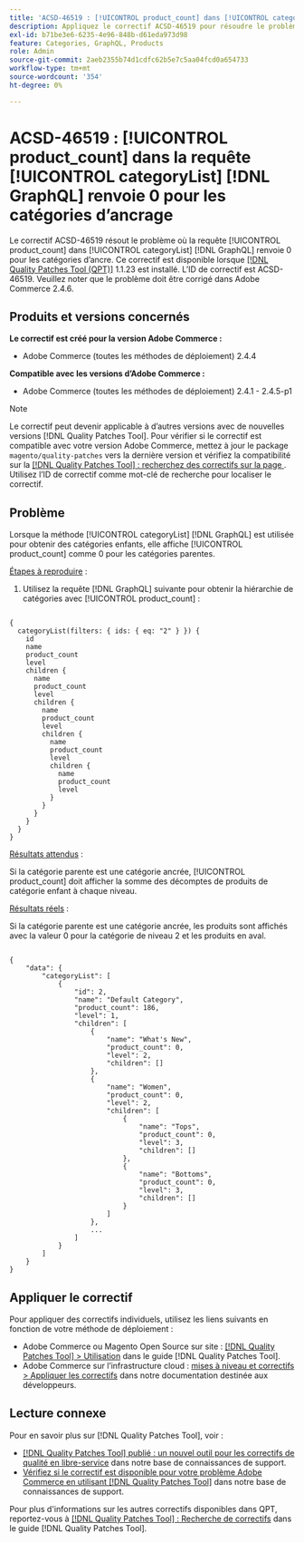 ```yaml
---
title: 'ACSD-46519 : [!UICONTROL product_count] dans [!UICONTROL categoryList] [!DNL GraphQL] la requête renvoie 0 pour les catégories d’ancrage'
description: Appliquez le correctif ACSD-46519 pour résoudre le problème Adobe Commerce où, lorsque vous utilisez la méthode [!UICONTROL categoryList] [!DNL GraphQL]  pour obtenir des catégories enfants, [!UICONTROL product_count] apparaît comme 0 pour les catégories parentes.
exl-id: b71be3e6-6235-4e96-848b-d61eda973d98
feature: Categories, GraphQL, Products
role: Admin
source-git-commit: 2aeb2355b74d1cdfc62b5e7c5aa04fcd0a654733
workflow-type: tm+mt
source-wordcount: '354'
ht-degree: 0%

---
```


# ACSD-46519 : [!UICONTROL product_count] dans la requête [!UICONTROL categoryList] [!DNL GraphQL] renvoie 0 pour les catégories d’ancrage

Le correctif ACSD-46519 résout le problème où la requête [!UICONTROL product_count] dans [!UICONTROL categoryList] [!DNL GraphQL] renvoie 0 pour les catégories d’ancre. Ce correctif est disponible lorsque [[!DNL Quality Patches Tool (QPT)]](/help/announcements/adobe-commerce-announcements/magento-quality-patches-released-new-tool-to-self-serve-quality-patches.md) 1.1.23 est installé. L’ID de correctif est ACSD-46519. Veuillez noter que le problème doit être corrigé dans Adobe Commerce 2.4.6.

## Produits et versions concernés

**Le correctif est créé pour la version Adobe Commerce :**
* Adobe Commerce (toutes les méthodes de déploiement) 2.4.4

**Compatible avec les versions d’Adobe Commerce :**
* Adobe Commerce (toutes les méthodes de déploiement) 2.4.1 - 2.4.5-p1

>[!NOTE]
>
>Le correctif peut devenir applicable à d’autres versions avec de nouvelles versions [!DNL Quality Patches Tool]. Pour vérifier si le correctif est compatible avec votre version Adobe Commerce, mettez à jour le package `magento/quality-patches` vers la dernière version et vérifiez la compatibilité sur la [[!DNL Quality Patches Tool] : recherchez des correctifs sur la page ](https://experienceleague.adobe.com/tools/commerce-quality-patches/index.html). Utilisez l’ID de correctif comme mot-clé de recherche pour localiser le correctif.

## Problème

Lorsque la méthode [!UICONTROL categoryList] [!DNL GraphQL] est utilisée pour obtenir des catégories enfants, elle affiche [!UICONTROL product_count] comme 0 pour les catégories parentes.

<u>Étapes à reproduire</u> :

1. Utilisez la requête [!DNL GraphQL] suivante pour obtenir la hiérarchie de catégories avec [!UICONTROL product_count] :

<pre><code>
&lbrace;
  categoryList(filters: { ids: { eq: "2" } }) &lbrace;
    id
    name
    product_count
    level
    children &lbrace;
      name
      product_count
      level
      children &lbrace;
        name
        product_count
        level
        children &lbrace;
          name
          product_count
          level
          children &lbrace;
            name
            product_count
            level
          &rbrace;
        &rbrace;
      &rbrace;
    &rbrace;
  &rbrace;
&rbrace;
</code></pre>

<u>Résultats attendus</u> :

Si la catégorie parente est une catégorie ancrée, [!UICONTROL product_count] doit afficher la somme des décomptes de produits de catégorie enfant à chaque niveau.

<u>Résultats réels</u> :

Si la catégorie parente est une catégorie ancrée, les produits sont affichés avec la valeur 0 pour la catégorie de niveau 2 et les produits en aval.

<pre><code>
&lbrace;
    "data": &lbrace;
        "categoryList": &lbrack;
            &lbrace;
                "id": 2,
                "name": "Default Category",
                "product_count": 186,
                "level": 1,
                "children": &lbrack;
                    &lbrace;
                        "name": "What's New",
                        "product_count": 0,
                        "level": 2,
                        "children": []
                    &rbrace;,
                    &lbrace;
                        "name": "Women",
                        "product_count": 0,
                        "level": 2,
                        "children": &lbrack;
                            &lbrace;
                                "name": "Tops",
                                "product_count": 0,
                                "level": 3,
                                "children": []
                            &rbrace;,
                            &lbrace;
                                "name": "Bottoms",
                                "product_count": 0,
                                "level": 3,
                                "children": []
                            &rbrace;
                        &rbrack;
                    &rbrace;,
                    ...
                &rbrack;
            &rbrace;
        &rbrack;
    &rbrace;
&rbrace;
</code></pre>

## Appliquer le correctif

Pour appliquer des correctifs individuels, utilisez les liens suivants en fonction de votre méthode de déploiement :

* Adobe Commerce ou Magento Open Source sur site : [[!DNL Quality Patches Tool] > Utilisation](https://experienceleague.adobe.com/docs/commerce-operations/tools/quality-patches-tool/usage.html) dans le guide [!DNL Quality Patches Tool].
* Adobe Commerce sur l’infrastructure cloud : [mises à niveau et correctifs > Appliquer les correctifs](https://experienceleague.adobe.com/en/docs/commerce-cloud-service/user-guide/develop/upgrade/apply-patches) dans notre documentation destinée aux développeurs.

## Lecture connexe

Pour en savoir plus sur [!DNL Quality Patches Tool], voir :

* [[!DNL Quality Patches Tool] publié : un nouvel outil pour les correctifs de qualité en libre-service](/help/announcements/adobe-commerce-announcements/magento-quality-patches-released-new-tool-to-self-serve-quality-patches.md) dans notre base de connaissances de support.
* [Vérifiez si le correctif est disponible pour votre problème Adobe Commerce en utilisant  [!DNL Quality Patches Tool]](/help/support-tools/patches-available-in-qpt-tool/check-patch-for-magento-issue-with-magento-quality-patches.md) dans notre base de connaissances de support.

Pour plus d&#39;informations sur les autres correctifs disponibles dans QPT, reportez-vous à [[!DNL Quality Patches Tool] : Recherche de correctifs](https://experienceleague.adobe.com/tools/commerce-quality-patches/index.html) dans le guide [!DNL Quality Patches Tool].
